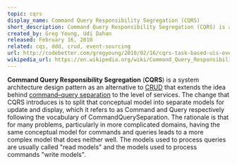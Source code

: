 ```yaml
---
topic: cqrs
display_name: Command Query Responsibility Segregation (CQRS)
short_description: Command Query Responsibility Segregation (CQRS) is a system architecture design pattern as an alternative to CRUD.
created_by: Greg Young, Udi Dahan
released: February 16, 2010
related: cqs, ddd, crud, event-sourcing
url: http://codebetter.com/gregyoung/2010/02/16/cqrs-task-based-uis-event-sourcing-agh/
wikipedia_url: https://en.wikipedia.org/wiki/Command_Query_Responsibility_Segregation
---
```

**Command Query Responsibility Segregation** (**CQRS**) is a system architecture design pattern as an alternative to [CRUD](/topics/cruid) that extends the idea behind [command–query separation](/topics/cqs) to the level of services. The change that CQRS introduces is to split that conceptual model into separate models for update and display, which it refers to as Command and Query respectively following the vocabulary of CommandQuerySeparation. The rationale is that for many problems, particularly in more complicated domains, having the same conceptual model for commands and queries leads to a more complex model that does neither well. The models used to process queries are usually called "read models" and the models used to process commands "write models". 
